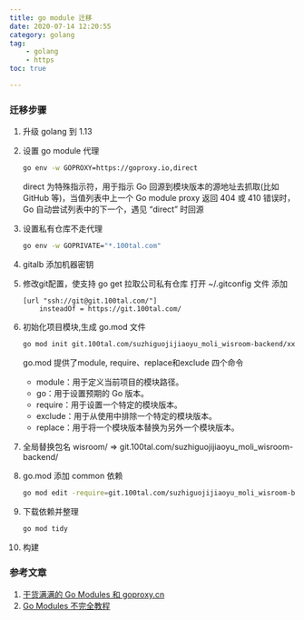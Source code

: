 ```yaml
---
title: go module 迁移
date: 2020-07-14 12:20:55
category: golang
tag:
    - golang
    - https
toc: true

---
```

### 迁移步骤
1. 升级 golang 到 1.13

2. 设置 go module 代理
    ```bash
    go env -w GOPROXY=https://goproxy.io,direct
    ```
     direct 为特殊指示符，用于指示 Go 回源到模块版本的源地址去抓取(比如 GitHub 等)，当值列表中上一个 Go module proxy 返回 404 或 410 错误时，Go 自动尝试列表中的下一个，遇见 “direct” 时回源
     
3. 设置私有仓库不走代理
    ```bash
    go env -w GOPRIVATE="*.100tal.com"
    ```
    
4. gitalb 添加机器密钥

5. 修改git配置，使支持 go get 拉取公司私有仓库
    打开 ~/.gitconfig 文件
    添加 
    ```text
    [url "ssh://git@git.100tal.com/"]
        insteadOf = https://git.100tal.com/
    ```
6. 初始化项目模块,生成 go.mod 文件
    ```bash
    go mod init git.100tal.com/suzhiguojijiaoyu_moli_wisroom-backend/xxxxxx
    ``` 
    
    go.mod 提供了module, require、replace和exclude 四个命令
    - module：用于定义当前项目的模块路径。
    - go：用于设置预期的 Go 版本。
    - require：用于设置一个特定的模块版本。
    - exclude：用于从使用中排除一个特定的模块版本。
    - replace：用于将一个模块版本替换为另外一个模块版本。   
7. 全局替换包名
    wisroom/ => git.100tal.com/suzhiguojijiaoyu_moli_wisroom-backend/
9. go.mod 添加 common 依赖
    ```bash
    go mod edit -require=git.100tal.com/suzhiguojijiaoyu_moli_wisroom-backend/common@v1.0.6
    ```
10. 下载依赖并整理
    ```bash
    go mod tidy
    ```

8. 构建

### 参考文章

1. [干货满满的 Go Modules 和 goproxy.cn](https://juejin.im/post/5d8ee2db6fb9a04e0b0d9c8b)
2. [Go Modules 不完全教程](https://mp.weixin.qq.com/s/v-NdYEJBgKbiKsdoQaRsQg)